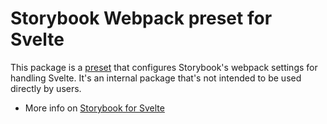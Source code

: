 # Storybook Webpack preset for Svelte

This package is a [preset](https://storybook.js.org/docs/svelte/addons/writing-presets#presets-api) that configures Storybook's webpack settings for handling Svelte.
It's an internal package that's not intended to be used directly by users.

- More info on [Storybook for Svelte](https://storybook.js.org/docs/svelte/get-started)
